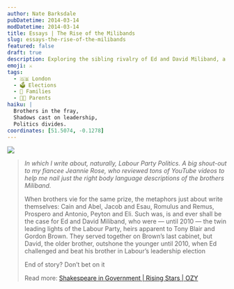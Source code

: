 ```yaml
---
author: Nate Barksdale
pubDatetime: 2014-03-14
modDatetime: 2014-03-14
title: Essays | The Rise of the Milibands
slug: essays-the-rise-of-the-milibands
featured: false
draft: true
description: Exploring the sibling rivalry of Ed and David Miliband, a tale of ambition and political legacy.
emoji: ⚔️
tags:
  - 🇬🇧 London
  - 🗳️ Elections
  - 🤝 Families
  - 👨‍👦 Parents
haiku: |
  Brothers in the fray,  
  Shadows cast on leadership,  
  Politics divides.
coordinates: [51.5074, -0.1278]
---
```


[![](https://www.natebarksdale.com/wp-content/uploads/2014/03/ozy.png)](http://www.ozy.com)

> _In which I write about, naturally, Labour Party Politics. A big shout-out to my fiancee Jeannie Rose, who reviewed tons of YouTube videos to help me nail just the right body language descriptions of the brothers Miliband._
>
> When brothers vie for the same prize, the metaphors just about write themselves: Cain and Abel, Jacob and Esau, Romulus and Remus, Prospero and Antonio, Peyton and Eli. Such was, is and ever shall be the case for Ed and David Miliband, who were — until 2010 — the twin leading lights of the Labour Party, heirs apparent to Tony Blair and Gordon Brown. They served together on Brown’s last cabinet, but David, the older brother, outshone the younger until 2010, when Ed challenged and beat his brother in Labour’s leadership election
>
> End of story? Don’t bet on it
>
> Read more: [Shakespeare in Government | Rising Stars | OZY](https://www.google.com/search?q=%22Shakespeare%20in%20Government%20%7C%20Rising%20Stars%20%7C%20OZY%22%20ozy.com)
